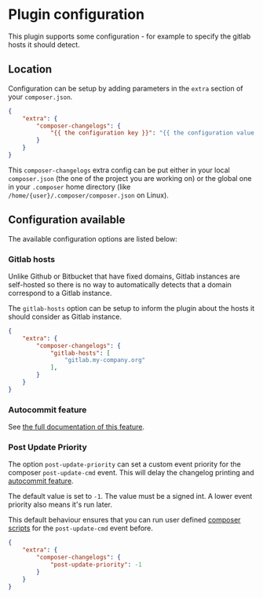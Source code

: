 # Plugin configuration

This plugin supports some configuration - for example to specify the gitlab
hosts it should detect.

## Location

Configuration can be setup by adding parameters in the `extra` section of your
`composer.json`.

```json
{
    "extra": {
        "composer-changelogs": {
            "{{ the configuration key }}": "{{ the configuration value }}",
        }
    }
}
```

This `composer-changelogs` extra config can be put either in your local
`composer.json` (the one of the project you are working on) or the global
one in your `.composer` home directory (like
`/home/{user}/.composer/composer.json` on Linux).

## Configuration available

The available configuration options are listed below:

### Gitlab hosts

Unlike Github or Bitbucket that have fixed domains, Gitlab instances are
self-hosted so there is no way to automatically detects that a domain
correspond to a Gitlab instance.

The `gitlab-hosts` option can be setup to inform the plugin about the hosts it
should consider as Gitlab instance.

```json
{
    "extra": {
        "composer-changelogs": {
            "gitlab-hosts": [
                "gitlab.my-company.org"
            ],
        }
    }
}
```

### Autocommit feature

See [the full documentation of this feature](autocommit.md).

### Post Update Priority

The option `post-update-priority` can set a custom event priority for
the composer `post-update-cmd` event. This will delay the changelog
printing and [autocommit feature](autocommit.md).

The default value is set to `-1`. The value must be a signed int.
A lower event priority also means it's run later.

This default behaviour ensures that you can run user defined
[composer scripts](https://getcomposer.org/doc/articles/scripts.md#command-events)
for the `post-update-cmd` event before.

```json
{
    "extra": {
        "composer-changelogs": {
            "post-update-priority": -1
        }
    }
}
```
